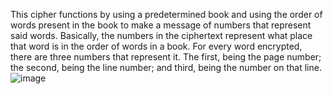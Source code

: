 This cipher functions by using a predetermined book and using the order of words present in the book to make a message of numbers that represent said words. Basically, the numbers in the ciphertext represent what place that word is in the order of words in a book. For every word encrypted, there are three numbers that represent it. The first, being the page number; the second, being the line number; and third, being the number on that line.
![image](https://www.wondersandmarvels.com/wp-content/uploads/2012/11/IMG_20121129_102859.jpg)
